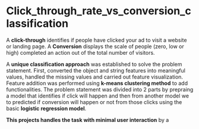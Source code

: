 # Click_through_rate_vs_conversion_classification
A **click-through** identifies if people have clicked your ad to visit a website or landing page. A **Conversion** displays the scale of people (zero, low or high) completed an action out of the total number of visitors. <br /> 

A **unique classification approach** was established to solve the problem statement. First, converted the object and string features into meaningful values, handled the missing values  and carried out feature visualization. Feature addition was performed using **k-means clustering method** to add functionalities. The problem statement was divided into 2 parts by prepraing a model that identifies if click will happen and then from another model we to predicted if conversion will happen or not from those clicks using the basic **logistic regression model**.<br />

**This projects handles the task with minimal user interaction** by a
